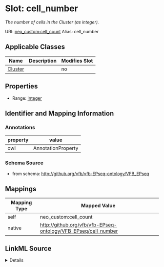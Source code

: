 

# Slot: cell_number 


_The number of cells in the Cluster (as integer)._





URI: [neo_custom:cell_count](http://n2o.neo/custom/cell_count)
Alias: cell_number

<!-- no inheritance hierarchy -->





## Applicable Classes

| Name | Description | Modifies Slot |
| --- | --- | --- |
| [Cluster](Cluster.md) |  |  no  |







## Properties

* Range: [Integer](Integer.md)





## Identifier and Mapping Information





### Annotations

| property | value |
| --- | --- |
| owl | AnnotationProperty |




### Schema Source


* from schema: http://github.org/vfb/vfb-EPseq-ontology/VFB_EPseq




## Mappings

| Mapping Type | Mapped Value |
| ---  | ---  |
| self | neo_custom:cell_count |
| native | http://github.org/vfb/vfb-EPseq-ontology/VFB_EPseq/cell_number |




## LinkML Source

<details>
```yaml
name: cell_number
annotations:
  owl:
    tag: owl
    value: AnnotationProperty
description: The number of cells in the Cluster (as integer).
from_schema: http://github.org/vfb/vfb-EPseq-ontology/VFB_EPseq
rank: 1000
slot_uri: neo_custom:cell_count
alias: cell_number
owner: Cluster
domain_of:
- Cluster
range: integer

```
</details>